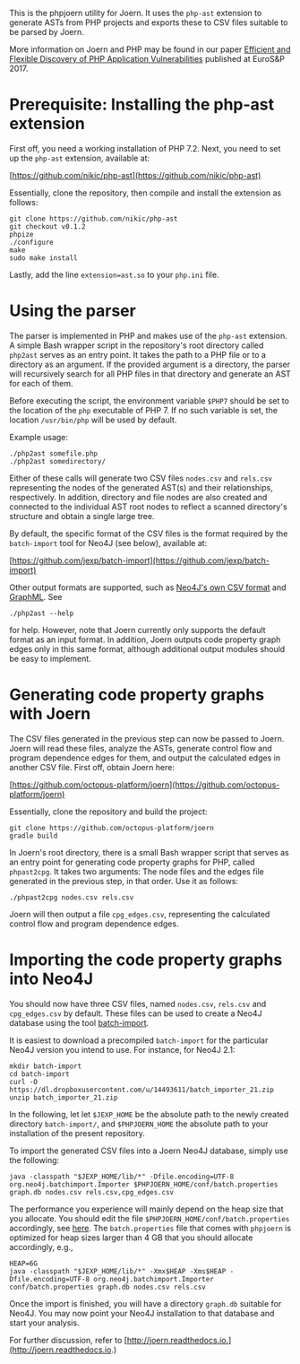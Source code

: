 This is the phpjoern utility for Joern. It uses the `php-ast` extension
to generate ASTs from PHP projects and exports these to CSV files
suitable to be parsed by Joern.

More information on Joern and PHP may be found in our paper
[Efficient and Flexible Discovery of PHP Application Vulnerabilities](https://www.infsec.cs.uni-saarland.de/~skoruppa/publications/skoruppa_eurosp2017.pdf)
published at EuroS&P 2017.

# Prerequisite: Installing the php-ast extension

First off, you need a working installation of PHP 7.2. Next, you need to
set up the `php-ast` extension, available at:

[https://github.com/nikic/php-ast](https://github.com/nikic/php-ast)

Essentially, clone the repository, then compile and install the
extension as follows:

    git clone https://github.com/nikic/php-ast
    git checkout v0.1.2
    phpize
    ./configure
    make
    sudo make install
	
Lastly, add the line `extension=ast.so` to your `php.ini` file.

# Using the parser

The parser is implemented in PHP and makes use of the `php-ast` extension.
A simple Bash wrapper script in the repository's root directory called
`php2ast` serves as an entry point. It takes the path to a PHP file or to
a directory as an argument. If the provided argument is a directory, the
parser will recursively search for all PHP files in that directory and
generate an AST for each of them.

Before executing the script, the environment variable `$PHP7` should be
set to the location of the `php` executable of PHP 7. If no such variable
is set, the location `/usr/bin/php` will be used by default.

Example usage:

    ./php2ast somefile.php
    ./php2ast somedirectory/

Either of these calls will generate two CSV files `nodes.csv` and `rels.csv`
representing the nodes of the generated AST(s) and their relationships,
respectively. In addition, directory and file nodes are also created and
connected to the individual AST root nodes to reflect a scanned directory's
structure and obtain a single large tree.

By default, the specific format of the CSV files is the format required by
the `batch-import` tool for Neo4J (see below), available at:

[https://github.com/jexp/batch-import](https://github.com/jexp/batch-import)

Other output formats are supported, such as
[Neo4J's own CSV format](https://neo4j.com/developer/guide-import-csv/#_super_fast_batch_importer_for_huge_datasets)
and [GraphML](http://graphml.graphdrawing.org). See

    ./php2ast --help

for help. However, note that Joern currently only supports the default format
as an input format. In addition, Joern outputs code property graph edges
only in this same format, although additional output modules should be
easy to implement.

# Generating code property graphs with Joern

The CSV files generated in the previous step can now be passed to Joern.
Joern will read these files, analyze the ASTs, generate control flow
and program dependence edges for them, and output the calculated edges in
another CSV file. First off, obtain Joern here:

[https://github.com/octopus-platform/joern](https://github.com/octopus-platform/joern)

Essentially, clone the repository and build the project:

    git clone https://github.com/octopus-platform/joern
    gradle build

In Joern's root directory, there is a small Bash wrapper script that serves
as an entry point for generating code property graphs for PHP, called
`phpast2cpg`. It takes two arguments: The node files and the edges file
generated in the previous step, in that order. Use it as follows:

    ./phpast2cpg nodes.csv rels.csv
	
Joern will then output a file `cpg_edges.csv`, representing the calculated
control flow and program dependence edges.

# Importing the code property graphs into Neo4J

You should now have three CSV files, named `nodes.csv`, `rels.csv` and
`cpg_edges.csv` by default. These files can be used to create a Neo4J
database using the tool [batch-import](https://github.com/jexp/batch-import).

It is easiest to download a precompiled `batch-import` for the particular
Neo4J version you intend to use. For instance, for Neo4J 2.1:

    mkdir batch-import
    cd batch-import
    curl -O https://dl.dropboxusercontent.com/u/14493611/batch_importer_21.zip
    unzip batch_importer_21.zip

In the following, let let `$JEXP_HOME` be the absolute path to the newly
created directory `batch-import/`, and `$PHPJOERN_HOME` the absolute path
to your installation of the present repository.

To import the generated CSV files into a Joern Neo4J database,
simply use the following:

    java -classpath "$JEXP_HOME/lib/*" -Dfile.encoding=UTF-8 org.neo4j.batchimport.Importer $PHPJOERN_HOME/conf/batch.properties graph.db nodes.csv rels.csv,cpg_edges.csv

The performance you experience will mainly depend on the heap size that you
allocate. You should edit the file `$PHPJOERN_HOME/conf/batch.properties`
accordingly, see [here](http://joern.readthedocs.io/en/latest/performance.html#optimizing-code-importing).
The `batch.properties` file that comes with `phpjoern` is optimized for heap
sizes larger than 4 GB that you should allocate accordingly, e.g.,

    HEAP=6G
    java -classpath "$JEXP_HOME/lib/*" -Xmx$HEAP -Xms$HEAP -Dfile.encoding=UTF-8 org.neo4j.batchimport.Importer conf/batch.properties graph.db nodes.csv rels.csv

Once the import is finished, you will have a directory `graph.db` suitable for Neo4J.
You may now point your Neo4J installation to that database and start your analysis.

For further discussion, refer to [http://joern.readthedocs.io.](http://joern.readthedocs.io.)
